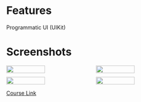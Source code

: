 # Features
Programmatic UI (UIKit)

# Screenshots

<div style="display: flex; flex-wrap: wrap; gap: 10px;">
  <img src="https://github.com/user-attachments/assets/9e9c850a-c917-433b-8c8d-da3987b471bd" style="width: 45%;">
  <img src="https://github.com/user-attachments/assets/43d7e9c7-fd8e-4778-98c5-5e73917a4606" style="width: 45%;">
  <img src="https://github.com/user-attachments/assets/b7194f15-52fe-468c-9a2f-bad21e7b2394" style="width: 45%;">
  <img src="https://github.com/user-attachments/assets/5f6f2ec5-15da-4aa6-923a-1ff51f225533" style="width: 45%;">
</div>

[Course Link](https://www.youtube.com/watch?v=JzngncpZLuw)
